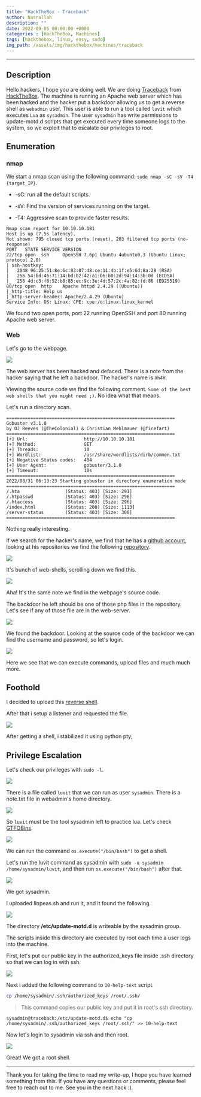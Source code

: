 ```yaml
---
title: "HackTheBox - Traceback"
author: Nasrallah
description: ""
date: 2022-09-05 00:00:00 +0000
categories : [HackTheBox, Machines]
tags: [hackthebox, linux, easy, sudo]
img_path: /assets/img/hackthebox/machines/traceback
---
```


<div align="center"> <script src="https://www.hackthebox.eu/badge/565048"></script> </div>

---


## **Description**

Hello hackers, I hope you are doing well. We are doing [Traceback](https://app.hackthebox.com/machines/Traceback) from [HackTheBox](https://www.hackthebox.com). The machine is running an Apache web server which has been hacked and the hacker put a backdoor allowing us to get a reverse shell as `webadmin` user. This user is able to run a tool called `luvit` which executes `Lua` as `sysadmin`. The user `sysadmin` has write permissions to update-motd.d scripts that get executed every time someone logs to the system, so we exploit that to escalate our privileges to root.

## **Enumeration**

### nmap

We start a nmap scan using the following command: `sudo nmap -sC -sV -T4 {target_IP}`.

- -sC: run all the default scripts.

- -sV: Find the version of services running on the target.

- -T4: Aggressive scan to provide faster results.

```terminal
Nmap scan report for 10.10.10.181
Host is up (7.5s latency).
Not shown: 795 closed tcp ports (reset), 203 filtered tcp ports (no-response)
PORT   STATE SERVICE VERSION
22/tcp open  ssh     OpenSSH 7.6p1 Ubuntu 4ubuntu0.3 (Ubuntu Linux; protocol 2.0)
| ssh-hostkey: 
|   2048 96:25:51:8e:6c:83:07:48:ce:11:4b:1f:e5:6d:8a:28 (RSA)
|   256 54:bd:46:71:14:bd:b2:42:a1:b6:b0:2d:94:14:3b:0d (ECDSA)
|_  256 4d:c3:f8:52:b8:85:ec:9c:3e:4d:57:2c:4a:82:fd:86 (ED25519)
80/tcp open  http    Apache httpd 2.4.29 ((Ubuntu))
|_http-title: Help us
|_http-server-header: Apache/2.4.29 (Ubuntu)
Service Info: OS: Linux; CPE: cpe:/o:linux:linux_kernel
```

We found two open ports, port 22 running OpenSSH and port 80 running Apache web server.

### Web

Let's go to the webpage.

![](1.png)

The web server has been hacked and defaced. There is a note from the hacker saying that he left a backdoor. The hacker's name is `Xh4H`.

Viewing the source code we find the following comment. `Some of the best web shells that you might need ;)`. No idea what that means.

Let's run a directory scan.

```terminal
===============================================================
Gobuster v3.1.0
by OJ Reeves (@TheColonial) & Christian Mehlmauer (@firefart)
===============================================================
[+] Url:                     http://10.10.10.181
[+] Method:                  GET
[+] Threads:                 10
[+] Wordlist:                /usr/share/wordlists/dirb/common.txt
[+] Negative Status codes:   404
[+] User Agent:              gobuster/3.1.0
[+] Timeout:                 10s
===============================================================
2022/08/31 06:13:23 Starting gobuster in directory enumeration mode
===============================================================
/.hta                 (Status: 403) [Size: 291]
/.htpasswd            (Status: 403) [Size: 296]
/.htaccess            (Status: 403) [Size: 296]
/index.html           (Status: 200) [Size: 1113]
/server-status        (Status: 403) [Size: 300] 
===============================================================
```

Nothing really interesting.

If we search for the hacker's name, we find that he has a [github account](https://github.com/Xh4H/), looking at his repositories we find the following [repository](https://github.com/Xh4H/Web-Shells).

![](2.png)

It's bunch of web-shells, scrolling down we find this.

![](3.png)

Aha! It's the same note we find in the webpage's source code.

The backdoor he left should be one of those php files in the repository. Let's see if any of those file are in the web-server.

![](4.png)

We found the backdoor. Looking at the source code of the backdoor we can find the username and password, so let's login.

![](5.png)

Here we see that we can execute commands, upload files and much much more. 


## **Foothold**

I decided to upload this [reverse shell](https://github.com/pentestmonkey/php-reverse-shell/blob/master/php-reverse-shell.php).

After that i setup a listener and requested the file.

![](6.png)

After getting a shell, i stabilized it using python pty; 


## **Privilege Escalation**

Let's check our privileges with `sudo -l`.

![](7.png)

There is a file called `luvit` that we can run as user `sysadmin`. There is a note.txt file in webadmin's home directory.

![](8.png)

So `luvit` must be the tool sysadmin left to practice lua. Let's check [GTFOBins](https://gtfobins.github.io/gtfobins/lua/#shell).

![](9.png)

We can run the command `os.execute("/bin/bash")` to get a shell.

Let's run the luvit command as sysadmin with `sudo -u sysadmin /home/sysadmin/luvit`, and then run `os.execute("/bin/bash")` after that.

![](10.png)

We got sysadmin.

I uploaded linpeas.sh and run it, and it found the following.

![](11.png)

The directory **/etc/update-motd.d** is writeable by the sysadmin group.

The scripts inside this directory are executed by root each time a user logs into the machine.

First, let's put our public key in the authorized_keys file inside .ssh directory so that we can log in with ssh.

![](12.png)

Next i added the following command to `10-help-text` script.

```bash
cp /home/sysadmin/.ssh/authorized_keys /root/.ssh/
```

>This command copies our public key and put it in root's ssh directory.

```terminal
sysadmin@traceback:/etc/update-motd.d$ echo "cp /home/sysadmin/.ssh/authorized_keys /root/.ssh/" >> 10-help-text
```

Now let's login to sysadmin via ssh and then root.

![](13.png)

Great! We got a root shell.


---

Thank you for taking the time to read my write-up, I hope you have learned something from this. If you have any questions or comments, please feel free to reach out to me. See you in the next hack :).
